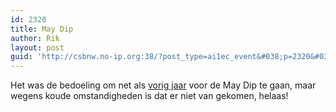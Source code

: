 ```yaml
---
id: 2320
title: May Dip
author: Rik
layout: post
guid: 'http://csbnw.no-ip.org:38/?post_type=ai1ec_event&#038;p=2320&#038;instance_id='
---
```

Het was de bedoeling om net als [vorig jaar][1] voor de May Dip te gaan, maar wegens koude omstandigheden is dat er niet van gekomen, helaas!

 [1]: /?ai1ec_event=may-dip